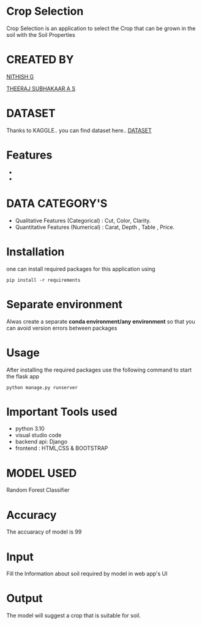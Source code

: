 # Crop Selection
Crop Selection is an application to select the Crop that can be grown in the soil with the Soil Properties


# CREATED BY
[NITHISH G](https://www.linkedin.com/in/nithish-g/)

[THEERAJ SUBHAKAAR A S](https://www.linkedin.com/in/theeraj-subhakaar-60362b240/)

# DATASET
Thanks to KAGGLE.. you can find dataset here.. [DATASET](https://www.kaggle.com/datasets/78c7595cbf5a98a8cc488e5b9f6911f216680e5a221e6704ba7be4d7ef42c753?resource=download)

# Features
-
-



# DATA CATEGORY'S
- Qualitative Features (Categorical) : Cut, Color, Clarity.
- Quantitative Features (Numerical) : Carat, Depth , Table , Price.


# Installation
one can install required packages for this application using
```
pip install -r requirements
```

# Separate environment
Alwas create a separate __conda environment/any environment__ so that you can avoid version errors between packages

# Usage
After installing the required packages use the following command to start the flask app
```
python manage.py runserver
```

# Important Tools used
- python 3.10
- visual studio code
- backend api: Django
- frontend : HTML,CSS & BOOTSTRAP

# MODEL USED
Random Forest Classifier

# Accuracy
The accuaracy of model is 99

# Input
Fill the Information about soil required by model in web app's UI

# Output
The model will suggest a crop that is suitable for soil.